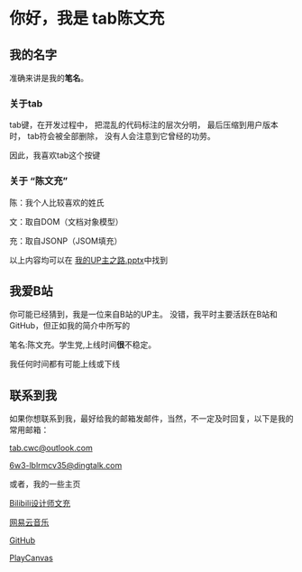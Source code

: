 # 你好，我是 tab陈文充

## 我的名字

准确来讲是我的**笔名**。

### 关于tab

tab键，在开发过程中，
把混乱的代码标注的层次分明，
最后压缩到用户版本时，
tab符会被全部删除，
没有人会注意到它曾经的功劳。

因此，我喜欢tab这个按键

### 关于 “陈文充”

陈：我个人比较喜欢的姓氏

文：取自DOM（文档对象模型）

充：取自JSONP（JSOM填充）


以上内容均可以在
[我的UP主之路.pptx](我的UP主之路.pptx)中找到

## 我爱B站
你可能已经猜到，我是一位来自B站的UP主。
没错，我平时主要活跃在B站和GitHub，但正如我的简介中所写的

笔名:陈文充。学生党,上线时间**很**不稳定。

我任何时间都有可能上线或下线

## 联系到我

如果你想联系到我，最好给我的邮箱发邮件，当然，不一定及时回复，以下是我的常用邮箱：

[tab.cwc@outlook.com](mailto:tab.cwc@outlook.com)

[6w3-lblrmcv35@dingtalk.com](mailto:6w3-lblrmcv35@dingtalk.com)

或者，我的一些主页

[Bilibili设计师文充](https://space.bilibili.com/3493280864013042)

[网易云音乐](https://music.163.com/#/user/home?id=9271525483)

[GitHub](https://github.com/tabcwc)

[PlayCanvas](https://playcanvas.com/user/tab_cwc)